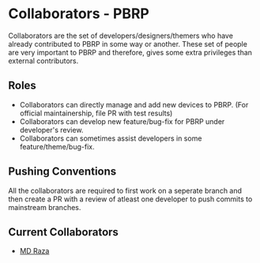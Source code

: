# Collaborators - PBRP

Collaborators are the set of developers/designers/themers who have already contributed to PBRP in some way or another. These set of people are very important to PBRP and therefore, gives some extra privileges than external contributors.

## Roles

- Collaborators can directly manage and add new devices to PBRP. (For official maintainership, file PR with test results)
- Collaborators can develop new feature/bug-fix for PBRP under developer's review.
- Collaborators can sometimes assist developers in some feature/theme/bug-fix.

## Pushing Conventions

All the collaborators are required to first work on a seperate branch and then create a PR with a review of atleast one developer to push commits to mainstream branches.

## Current Collaborators

- [MD Raza](https://github.com/raza231198)
